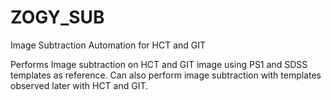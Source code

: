 # ZOGY_SUB
Image Subtraction Automation for HCT and GIT

Performs Image subtraction on HCT and GIT image using PS1 and SDSS templates as reference. Can also perform image subtraction with templates observed later with HCT and GIT.
